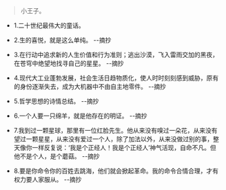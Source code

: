 >小王子。

- 1.二十世纪最伟大的童话。

- 2.生的喜悦，就是这么单纯。 --摘抄

- 3.在行动中追求新的人生价值和行为准则；逃出沙漠，飞入雷雨交加的黑夜，在苍穹中绝望地找寻自己的星星。 --摘抄

- 4.现代大工业蓬勃发展，社会生活日趋物质化，使人时时刻刻感到威胁，原有的身份逐渐失去，成为大机器中不由自主地零件。 --摘抄

- 5.哲学思想的诗情总结。 --摘抄

- 6.一个人要一只绵羊，就是他存在的明证。 --摘抄

- 7.我到过一颗星球，那里有一位红脸先生。他从来没有嗅过一朵花，从来没有望过一颗星星，从来没有爱过一个人，除了加法以外，从来没做过别的事，整天像你一样反复说：‘我是个正经人！我是个正经人’神气活现，自命不凡。但他不是个人，是个蘑菇。 --摘抄

- 8.要是你命令你的百姓去跳海，他们就会掀起革命。我的命令合情合理，才有权力要人家服从。 --摘抄
